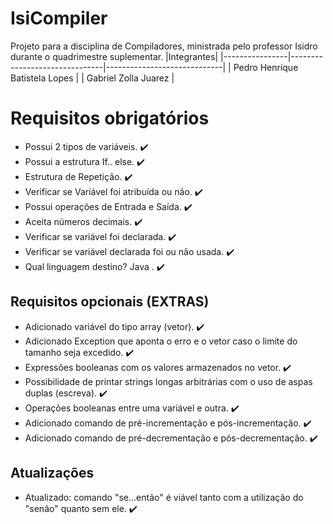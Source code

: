 # IsiCompiler

Projeto para a disciplina de Compiladores, ministrada pelo professor Isidro durante o quadrimestre suplementar.
|Integrantes|
|----------------|-------------------------------|-----------------------------|
| Pedro Henrique Batistela Lopes        |
| Gabriel Zolla Juarez                  |

# Requisitos obrigatórios
- Possui 2 tipos de variáveis.  :heavy_check_mark:
- Possui a estrutura If.. else.  :heavy_check_mark:
- Estrutura de Repetição.  :heavy_check_mark:
- Verificar se Variável foi atribuída ou não.  :heavy_check_mark:
- Possui operações de Entrada e Saída.  :heavy_check_mark:
- Aceita números decimais.  :heavy_check_mark:
- Verificar se variável foi declarada.  :heavy_check_mark:
- Verificar se variável declarada foi ou não usada.  :heavy_check_mark:
- Qual linguagem destino? Java . :heavy_check_mark:

## Requisitos opcionais (EXTRAS)

- Adicionado variável do tipo array (vetor). :heavy_check_mark:
- Adicionado Exception que aponta o erro e o vetor caso o limite do tamanho seja excedido. :heavy_check_mark:
- Expressões booleanas com os valores armazenados no vetor. :heavy_check_mark:
- Possibilidade de printar strings longas arbitrárias com o uso de aspas duplas (escreva). :heavy_check_mark:
- Operações booleanas entre uma variável e outra. :heavy_check_mark:
- Adicionado comando de pré-incrementação e pós-incrementação. :heavy_check_mark:
- Adicionado comando de pré-decrementação e pós-decrementação. :heavy_check_mark:

## Atualizações
- Atualizado: comando "se...então" é viável tanto com a utilização do "senão" quanto sem ele. :heavy_check_mark:


